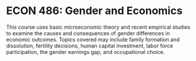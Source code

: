 # ECON 486: Gender and Economics

This course uses basic microeconomic theory and recent empirical studies to examine the causes and consequences of gender differences in economic outcomes. Topics covered may include family formation and dissolution, fertility decisions, human capital investment, labor force participation, the gender earnings gap, and occupational choice.